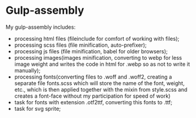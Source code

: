 # Gulp-assembly
My gulp-assembly includes:
- processing html files (fileinclude for comfort of working with files);
- processing scss files (file minification, auto-prefixer);
- processing js files (file minification, babel for older browsers);
- processing images(images minification, converting to webp for less image weight and writes the code in html for .webp so as not to write it manually);
- processing fonts(converting files to .woff and .woff2, creating a separate file fonts.scss which will store the name of the font, weight, etc., which is then applied together with the mixin from style.scss and creates a font-face without my participation for speed of work)
- task for fonts with extension .otf2ttf, converting this fonts to .ttf;
- task for svg sprite;
